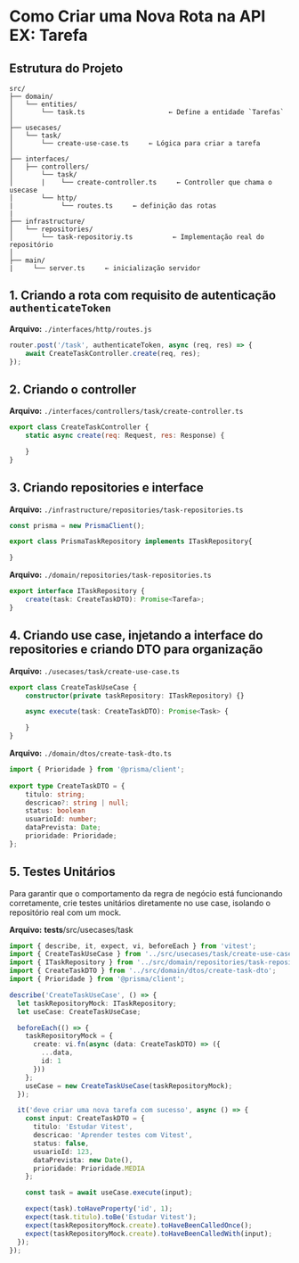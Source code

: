 # Como Criar uma Nova Rota na API EX: Tarefa

## Estrutura do Projeto

```psql
src/
├── domain/
│   └── entities/
│       └── task.ts                     ← Define a entidade `Tarefas`
│
├── usecases/
│   └── task/
│       └── create-use-case.ts     ← Lógica para criar a tarefa
│
├── interfaces/
│   ├── controllers/
│       └── task/
│       |    └── create-controller.ts     ← Controller que chama o usecase
│       └── http/
|            └── routes.ts     ← definição das rotas
|           
├── infrastructure/
│   └── repositories/
│       └── task-repositoriy.ts          ← Implementação real do repositório
│
├── main/
|     └── server.ts     ← inicialização servidor
```

## 1. Criando a rota com requisito de autenticação `authenticateToken`

**Arquivo:** `./interfaces/http/routes.js`

```ts
router.post('/task', authenticateToken, async (req, res) => {
    await CreateTaskController.create(req, res);
});
```

## 2. Criando o controller

**Arquivo:** `./interfaces/controllers/task/create-controller.ts`

```js
export class CreateTaskController {
    static async create(req: Request, res: Response) {

    }
}
```

## 3. Criando repositories e interface

**Arquivo:** `./infrastructure/repositories/task-repositories.ts`

```ts
const prisma = new PrismaClient();

export class PrismaTaskRepository implements ITaskRepository{

}
```

**Arquivo:** `./domain/repositories/task-repositories.ts`

```ts
export interface ITaskRepository {
    create(task: CreateTaskDTO): Promise<Tarefa>;
}
```

## 4. Criando use case, injetando a interface do repositories e criando DTO para organização

**Arquivo:** `./usecases/task/create-use-case.ts`

```ts
export class CreateTaskUseCase {
    constructor(private taskRepository: ITaskRepository) {}

    async execute(task: CreateTaskDTO): Promise<Task> {

    }
}
```

**Arquivo:** `./domain/dtos/create-task-dto.ts`

```ts
import { Prioridade } from '@prisma/client';
  
export type CreateTaskDTO = {
    titulo: string;
    descricao?: string | null;
    status: boolean
    usuarioId: number;
    dataPrevista: Date;
    prioridade: Prioridade; 
};
```

## 5. Testes Unitários

Para garantir que o comportamento da regra de negócio está funcionando corretamente, crie testes unitários diretamente no use case, isolando o repositório real com um mock.

**Arquivo:** __tests__/src/usecases/task

```ts
import { describe, it, expect, vi, beforeEach } from 'vitest';
import { CreateTaskUseCase } from '../src/usecases/task/create-use-case';
import { ITaskRepository } from '../src/domain/repositories/task-repository';
import { CreateTaskDTO } from '../src/domain/dtos/create-task-dto';
import { Prioridade } from '@prisma/client';

describe('CreateTaskUseCase', () => {
  let taskRepositoryMock: ITaskRepository;
  let useCase: CreateTaskUseCase;

  beforeEach(() => {
    taskRepositoryMock = {
      create: vi.fn(async (data: CreateTaskDTO) => ({
        ...data,
        id: 1
      }))
    };
    useCase = new CreateTaskUseCase(taskRepositoryMock);
  });

  it('deve criar uma nova tarefa com sucesso', async () => {
    const input: CreateTaskDTO = {
      titulo: 'Estudar Vitest',
      descricao: 'Aprender testes com Vitest',
      status: false,
      usuarioId: 123,
      dataPrevista: new Date(),
      prioridade: Prioridade.MEDIA
    };

    const task = await useCase.execute(input);

    expect(task).toHaveProperty('id', 1);
    expect(task.titulo).toBe('Estudar Vitest');
    expect(taskRepositoryMock.create).toHaveBeenCalledOnce();
    expect(taskRepositoryMock.create).toHaveBeenCalledWith(input);
  });
});
```